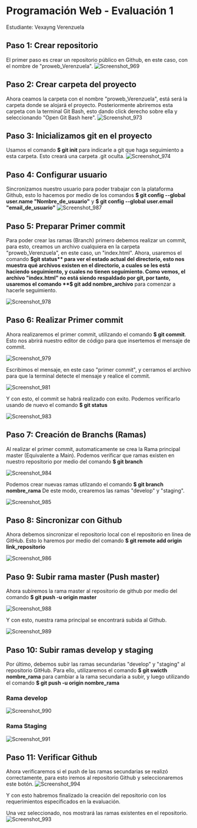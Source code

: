 # Programación Web - Evaluación 1

Estudiante: Vexayng Verenzuela

## Paso 1: Crear repositorio

El primer paso es crear un repositorio público en Github, en este caso, con el nombre de "proweb_Verenzuela".
![Screenshot_969](https://github.com/user-attachments/assets/db966809-c357-4303-859b-27fb98b76a44)

## Paso 2: Crear carpeta del proyecto

Ahora ceamos la carpeta con el nombre "proweb_Verenzuela", está será la carpeta donde se alojará el proyecto.
Posteriormente abriremos esta carpeta con la terminal Git Bash, esto dando click derecho sobre ella y seleccionando "Open Git Bash here".
![Screenshot_973](https://github.com/user-attachments/assets/32f1ee42-ae9c-406e-8a69-7529553e8e54)

## Paso 3: Inicializamos git en el proyecto

Usamos el comando **$ git init** para indicarle a git que haga seguimiento a esta carpeta. Esto creará una carpeta .git oculta.
![Screenshot_974](https://github.com/user-attachments/assets/b0340245-f93a-4a21-b1a1-7d47b1d544dd)

## Paso 4: Configurar usuario

Sincronizamos nuestro usuario para poder trabajar con la plataforma Github, esto lo hacemos por medio de los comandos
**$ git config --global user.name "Nombre_de_usuario"** y **$ git config --global user.email "email_de_usuario"**
![Screenshot_987](https://github.com/user-attachments/assets/b914192b-ed11-4f7a-9596-146b39cdcd79)

## Paso 5: Preparar Primer commit

Para poder crear las ramas (Branch) primero debemos realizar un commit, para esto, creamos un archivo cualquiera en la carpeta "proweb_Verenzuela", en este caso, un "index.html".
Ahora, usaremos el comando **$git status** para ver el estado actual del directorio, esto nos muestra qué archivos existen en el directorio, a cuales se les está haciendo seguimiento, y cuales no tienen seguimiento. Como vemos, el archivo "index.html" no está siendo respaldado por git, por tanto, usaremos el comando **$ git add nombre_archivo** para comenzar a hacerle seguimiento.

![Screenshot_978](https://github.com/user-attachments/assets/8b83d650-cfb5-45e5-ac03-b1cb861ca0ad)

## Paso 6: Realizar Primer commit

Ahora realizaremos el primer commit, utilizando el comando **$ git commit**.
Esto nos abrirá nuestro editor de código para que insertemos el mensaje de commit.

![Screenshot_979](https://github.com/user-attachments/assets/cd936781-fbe4-4401-a89e-d9479673ab1f)

Escribimos el mensaje, en este caso "primer commit", y cerramos el archivo para que la terminal detecte el mensaje y realice el commit.

![Screenshot_981](https://github.com/user-attachments/assets/d569a19a-4a55-45b7-b721-936bb6d4852c)

Y con esto, el commit se habrá realizado con exito. Podemos verificarlo usando de nuevo el comando **$ git status**

![Screenshot_983](https://github.com/user-attachments/assets/645bdd6c-b9c0-4ea4-abb0-952d6bdffc65)

## Paso 7: Creación de Branchs (Ramas)

Al realizar el primer commit, automaticamente se crea la Rama principal master (Equivalente a Main).
Podemos verificar que ramas existen en nuestro repositorio por medio del comando **$ git branch**

![Screenshot_984](https://github.com/user-attachments/assets/d6a2ff26-4db5-47b0-bbd6-74414b761d65)

Podemos crear nuevas ramas utlizando el comando **$ git branch nombre_rama**
De este modo, crearemos las ramas "develop" y "staging".

![Screenshot_985](https://github.com/user-attachments/assets/28b62f2e-6175-480a-ba78-81bb4bcaf4ea)

## Paso 8: Sincronizar con Github

Ahora debemos sincronizar el repositorio local con el repositorio en línea de GitHub.
Esto lo haremos por medio del comando **$ git remote add origin link_repositorio**

![Screenshot_986](https://github.com/user-attachments/assets/3d18e1c8-0c0b-4c61-8405-72e00ecf1af7)

## Paso 9: Subir rama master (Push master)

Ahora subiremos la rama master al repositorio de github por medio del comando **$ git push -u origin master**

![Screenshot_988](https://github.com/user-attachments/assets/ede6307b-4f12-4f1d-ab4f-7399fcd750f7)

Y con esto, nuestra rama principal se encontrará subida al Github.

![Screenshot_989](https://github.com/user-attachments/assets/8cc2ccf0-12d2-409c-8905-2e26e1b7e0af)

## Paso 10: Subir ramas develop y staging

Por último, debemos subir las ramas secundarias "develop" y "staging" al repositorio GitHub.
Para ello, utilizaremos el comando **$ git swicth nombre_rama** para cambiar a la rama secundaria a subir, y luego utilizando el comando **$ git push -u origin nombre_rama**

### Rama develop
![Screenshot_990](https://github.com/user-attachments/assets/d6ef6c39-e50e-4b8b-bb4b-e0fbcfe78c93)

### Rama Staging
![Screenshot_991](https://github.com/user-attachments/assets/a374b64a-cb0a-49dd-b97f-86ce1e0c5937)

## Paso 11: Verificar Github

Ahora verificaremos si el push de las ramas secundarias se realizó correctamente, para esto iremos al repositorio Github y seleccionaremos este botón.
![Screenshot_994](https://github.com/user-attachments/assets/7e5c2d21-8558-47d8-975d-f77f3e89ae77)

Y con esto habremos finalizado la creación del repositorio con los requerimientos específicados en la evaluación.

Una vez seleccionado, nos mostrará las ramas existentes en el repositorio.
![Screenshot_993](https://github.com/user-attachments/assets/627d727a-65cd-4fd1-b188-44179d3fbc1d)

